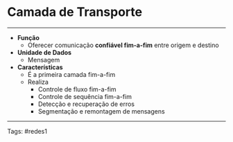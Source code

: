 # Camada de Transporte

---

- **Função**
	- Oferecer comunicação **confiável fim-a-fim** entre origem e destino
- **Unidade de Dados**
	- Mensagem
- **Características**
	- É a primeira camada fim-a-fim
	- Realiza
		- Controle de fluxo fim-a-fim
		- Controle de sequência fim-a-fim
		- Detecção e recuperação de erros
		- Segmentação e remontagem de mensagens

---

Tags: #redes1 